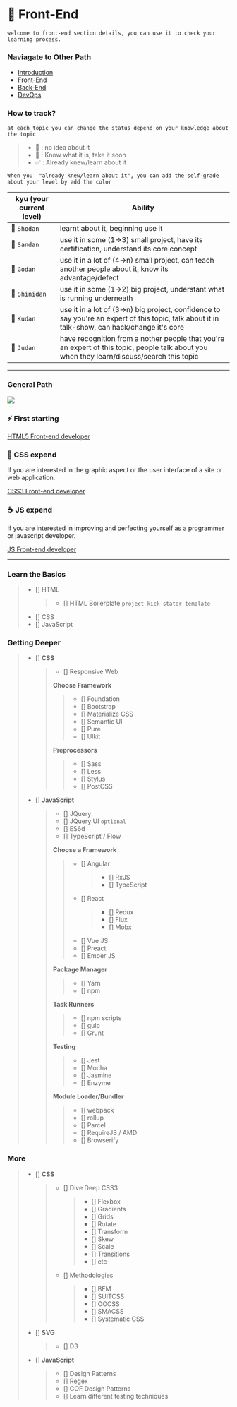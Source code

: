 
# :ocean: Front-End
```
welcome to front-end section details, you can use it to check your learning process.
```

### **Naviagate to Other Path**
* [Introduction](https://github.com/luuductrung1234/dev-roadmap/blob/master/web-development-roadmap/introduction-details.md)
* [Front-End](https://github.com/luuductrung1234/dev-roadmap/blob/master/web-development-roadmap/front-end-details.md)
* [Back-End](https://github.com/luuductrung1234/dev-roadmap/blob/master/web-development-roadmap/back-end-details.md)
* [DevOps](https://github.com/luuductrung1234/dev-roadmap/blob/master/web-development-roadmap/devops-details.md)

### **How to track?**
```
at each topic you can change the status depend on your knowledge about the topic
```
> - :black_square_button: : no idea about it
> - :white_square_button: :  Know what it is, take it soon
> - :white_check_mark: : Already knew/learn about it

```
When you  "already knew/learn about it", you can add the self-grade about your level by add the color
```
kyu (your current level) | Ability
--- | --- |
 :notebook:  `Shodan` | learnt about it, beginning use it |
 :ledger:  `Sandan` | use it in some (1->3) small project, have its certification, understand its core concept |
 :green_book:  `Godan` | use it in a lot of (4->n) small project, can teach another people about it,  know its advantage/defect |
 :orange_book:  `Shinidan` | use it in some (1->2) big project, understant what is running underneath |
 :closed_book:  `Kudan` | use it in a lot of (3->n) big project, confidence to say you're an expert of this topic, talk about it in talk-show, can hack/change it's core |
 :blue_book:  `Judan` | have recognition from a nother people that you're an expert of this topic, people talk about you when they learn/discuss/search this topic |
---

### General Path

![](https://i.imgur.com/WrfLESm.png)

### ⚡ First starting

[HTML5 Front-end developer](https://github.com/luuductrung1234/dev-roadmap/blob/master/web-development-roadmap/images/frontend-html-dev.png)

### 💎 CSS expend
If you are interested in the graphic aspect or the user interface of a site or web application.

[CSS3 Front-end developer](https://github.com/luuductrung1234/dev-roadmap/blob/master/web-development-roadmap/images/frontend-css-dev.png)

### ☕ JS expend
If you are interested in improving and perfecting yourself as a programmer or javascript developer.

[JS Front-end developer](https://github.com/luuductrung1234/dev-roadmap/blob/master/web-development-roadmap/images/frontend-js-dev.png)

---

### Learn the Basics
> - [] HTML
>   > - [] HTML Boilerplate `project kick stater template`
> - [] CSS
> - [] JavaScript

### Getting Deeper
> - [] **CSS**
>   > - [] Responsive Web
>   >
>   > **Choose Framework**
>   >   > - [] Foundation
>   >   > - [] Bootstrap
>   >   > - [] Materialize CSS
>   >   > - [] Semantic UI
>   >   > - [] Pure
>   >   > - [] Ulkit
>   >
>   > **Preprocessors**
>   >   > - [] Sass
>   >   > - [] Less
>   >   > - [] Stylus
>   >   > - [] PostCSS
>
> - [] **JavaScript**
>   > - [] JQuery
>   > - [] JQuery UI `optional`
>   > - [] ES6d
>   > - [] TypeScript / Flow
>   >
>   > **Choose a Framework**
>   >   > - [] Angular
>   >   >   > - [] RxJS
>   >   >   > - [] TypeScript
>   >   > - [] React
>   >   >   > - [] Redux
>   >   >   > - [] Flux
>   >   >   > - [] Mobx
>   >   > - [] Vue JS
>   >   > - [] Preact
>   >   > - [] Ember JS
>   >
>   > **Package Manager**
>   >   > - [] Yarn
>   >   > - [] npm
>   >
>   > **Task Runners**
>   >   > - [] npm scripts
>   >   > - [] gulp
>   >   > - [] Grunt
>   >
>   > **Testing**
>   >   > - [] Jest
>   >   > - [] Mocha
>   >   > - [] Jasmine
>   >   > - [] Enzyme
>   >
>   > **Module Loader/Bundler**
>   >   > - [] webpack
>   >   > - [] rollup
>   >   > - [] Parcel
>   >   > - [] RequireJS / AMD
>   >   > - [] Browserify


### More
> - [] **CSS**
>   > - [] Dive Deep CSS3
>   >   > - [] Flexbox
>   >   > - [] Gradients
>   >   > - [] Grids
>   >   > - [] Rotate
>   >   > - [] Transform
>   >   > - [] Skew
>   >   > - [] Scale
>   >   > - [] Transitions
>   >   > - [] etc 
>   >
>   > - [] Methodologies
>   >   > - [] BEM
>   >   > - [] SUITCSS
>   >   > - [] OOCSS
>   >   > - [] SMACSS
>   >   > - [] Systematic CSS
>
> - [] **SVG**
>   > - [] D3
>
> - [] **JavaScript**
>   > - [] Design Patterns
>   > - [] Regex
>   > - [] GOF Design Patterns
>   > - [] Learn different testing techniques
